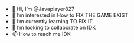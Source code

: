 - 👋 Hi, I’m @Javaplayer827
- 👀 I’m interested in How to FIX THE GAME EXIST
- 🌱 I’m currently learning TO FIX IT
- 💞️ I’m looking to collaborate on IDK
- 📫 How to reach me IDK

<!---
Javaplayer827/Javaplayer827 is a ✨ special ✨ repository because its `README.md` (this file) appears on your GitHub profile.
You can click the Preview link to take a look at your changes.
--->

